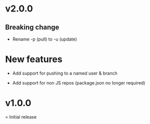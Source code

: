# v2.0.0

## Breaking change

- Rename -p (pull) to -u (update)

# New features

- Add support for pushing to a named user & branch

- Add support for non JS repos (package.json no longer required)

# v1.0.0

 = Initial release
